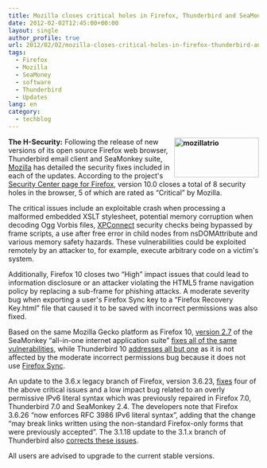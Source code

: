 ```yaml
---
title: Mozilla closes critical holes in Firefox, Thunderbird and SeaMonkey
date: 2012-02-02T12:45:00+00:00
layout: single
author_profile: true
url: 2012/02/02/mozilla-closes-critical-holes-in-firefox-thunderbird-and-seamonkey/
tags:
  - Firefox
  - Mozilla
  - SeaMoney
  - software
  - Thunderbird
  - Updates
lang: en
category: 
  - techblog
---
```

**[<img title="mozillatrio" border="0" alt="mozillatrio" align="right" src="http://lh6.ggpht.com/-6q8NDxBhKmo/Typ-PkBF0tI/AAAAAAAAEco/KAfwQKkidtY/mozillatrio_thumb%25255B1%25255D.png?imgmax=800" width="170" height="80" />](http://lh3.ggpht.com/-1W3dNfWF0Hs/Typ98ucqdQI/AAAAAAAAEcg/rnPUk7BLSu4/s1600-h/mozillatrio%25255B3%25255D.png)The H-Security:** Following the release of new versions of its open source Firefox web browser, Thunderbird email client and SeaMonkey suite, [Mozilla](http://www.mozilla.org/) has detailed the security fixes included in each of the updates. According to the project's [Security Center page for Firefox](http://www.mozilla.org/security/known-vulnerabilities/firefox.html#firefox10), version 10.0 closes a total of 8 security holes in the browser, 5 of which are rated as “Critical” by Mozilla. 

The critical issues include an exploitable crash when processing a malformed embedded XSLT stylesheet, potential memory corruption when decoding Ogg Vorbis files, [XPConnect](https://developer.mozilla.org/en/XPConnect) security checks being bypassed by frame scripts, a use after free error in child nodes from nsDOMAttribute and various memory safety hazards. These vulnerabilities could be exploited remotely by an attacker to, for example, execute arbitrary code on a victim's system. 

Additionally, Firefox 10 closes two “High” impact issues that could lead to information disclosure or an attacker violating the HTML5 frame navigation policy by replacing a sub-frame for phishing attacks. A moderate severity bug when exporting a user's Firefox Sync key to a “Firefox Recovery Key.html” file that caused it to be saved with incorrect permissions was also fixed. 

Based on the same Mozilla Gecko platform as Firefox 10, [version 2.7](http://www.seamonkey-project.org/releases/seamonkey2.7/) of the SeaMonkey “all-in-one internet application suite” [fixes all of the same vulnerabilities](http://www.mozilla.org/security/known-vulnerabilities/seamonkey.html#seamonkey2.7), while Thunderbird 10 [addresses all but one](http://www.mozilla.org/security/known-vulnerabilities/thunderbird.html#thunderbird10) as it is not affected by the moderate incorrect permissions bug because it does not use [Firefox Sync](http://www.mozilla.org/en-US/mobile/sync/). 

An update to the 3.6.x legacy branch of Firefox, version 3.6.23, [fixes](http://www.mozilla.org/security/known-vulnerabilities/firefox36.html#firefox3.6.26) four of the above critical issues and a low impact bug related to an overly permissive IPv6 literal syntax which was previously repaired in Firefox 7.0, Thunderbird 7.0 and SeaMonkey 2.4. The developers note that Firefox 3.6.26 “now enforces RFC 3986 IPv6 literal syntax”, adding that the change “may break links written using the non-standard Firefox-only forms that were previously accepted”. The 3.1.18 update to the 3.1.x branch of Thunderbird also [corrects these issues](http://www.mozilla.org/security/known-vulnerabilities/thunderbird31.html#thunderbird3.1.18). 

All users are advised to upgrade to the current stable versions.